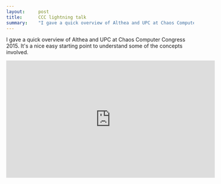 ```yaml
---
layout:     post
title:      CCC lightning talk
summary:    "I gave a quick overview of Althea and UPC at Chaos Computer Congress 2015. It's a nice easy starting point to understand some of the concepts involved."
---
```


I gave a quick overview of Althea and UPC at Chaos Computer Congress 2015. It's a nice easy starting point to understand some of the concepts involved.

<iframe width="560" height="315" src="https://www.youtube.com/embed/zMp2jAHquns?start=6588" frameborder="0" allowfullscreen></iframe>